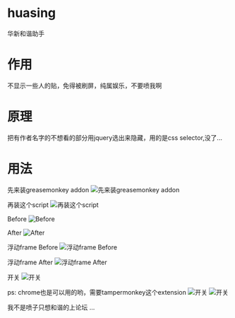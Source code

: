 # huasing
华新和谐助手

作用
==
不显示一些人的贴，免得被刷屏，纯属娱乐，不要喷我啊

原理
==
把有作者名字的不想看的部分用jquery选出来隐藏，用的是css selector,没了...

用法
==
先来装greasemonkey addon
![先来装greasemonkey addon](http://i.imgur.com/P6s1324.png)

再装这个script
![再装这个script](http://i.imgur.com/LSNfd9q.png)

Before
![Before](http://i.imgur.com/A9hNh2P.png)

After
![After](http://i.imgur.com/4ghAtCM.png)

浮动frame Before
![浮动frame Before](http://i.imgur.com/Cr86UQu.png)

浮动frame After
![浮动frame After](http://i.imgur.com/r0dCeGh.png)

开关
![开关](http://i.imgur.com/1xzOj1E.png)

ps: chrome也是可以用的哟，需要tampermonkey这个extension
![开关](http://i.imgur.com/1xzOj1E.png)
![开关](http://i.imgur.com/1xzOj1E.png)

我不是喷子只想和谐的上论坛 ...
